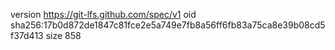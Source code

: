 version https://git-lfs.github.com/spec/v1
oid sha256:17b0d872de1847c81fce2e5a749e7fb8a56ff6fb83a75ca8e39b08cd5f37d413
size 858
